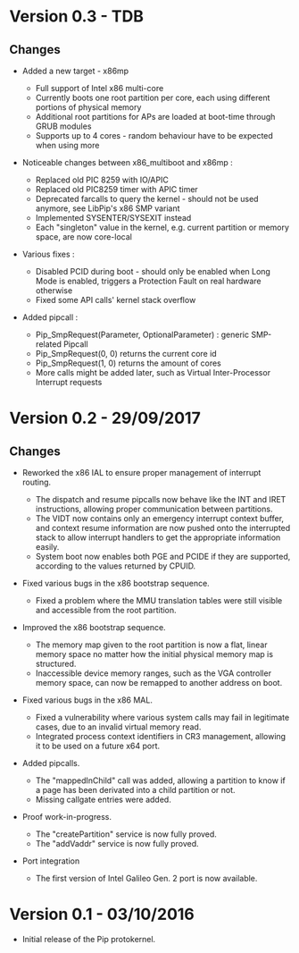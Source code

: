 # Version 0.3 - TDB
## Changes

- Added a new target - x86mp
    - Full support of Intel x86 multi-core
    - Currently boots one root partition per core, each using different portions of physical memory
    - Additional root partitions for APs are loaded at boot-time through GRUB modules
    - Supports up to 4 cores - random behaviour have to be expected when using more

- Noticeable changes between x86_multiboot and x86mp :
    - Replaced old PIC 8259 with IO/APIC
    - Replaced old PIC8259 timer with APIC timer
    - Deprecated farcalls to query the kernel - should not be used anymore, see LibPip's x86 SMP variant
    - Implemented SYSENTER/SYSEXIT instead
    - Each "singleton" value in the kernel, e.g. current partition or memory space, are now core-local

- Various fixes :
    - Disabled PCID during boot - should only be enabled when Long Mode is enabled, triggers a Protection Fault on real hardware otherwise
    - Fixed some API calls' kernel stack overflow

- Added pipcall :
    - Pip_SmpRequest(Parameter, OptionalParameter) : generic SMP-related Pipcall
    - Pip_SmpRequest(0, 0) returns the current core id
    - Pip_SmpRequest(1, 0) returns the amount of cores
    - More calls might be added later, such as Virtual Inter-Processor Interrupt requests

# Version 0.2 - 29/09/2017
## Changes

- Reworked the x86 IAL to ensure proper management of interrupt routing. 
	- The dispatch and resume pipcalls now behave like the INT and IRET instructions, allowing proper communication between partitions.
	- The VIDT now contains only an emergency interrupt context buffer, and context resume information are now pushed onto the interrupted stack to allow interrupt handlers to get the appropriate information easily.
	- System boot now enables both PGE and PCIDE if they are supported, according to the values returned by CPUID.

- Fixed various bugs in the x86 bootstrap sequence.
	- Fixed a problem where the MMU translation tables were still visible and accessible from the root partition.

- Improved the x86 bootstrap sequence.
	- The memory map given to the root partition is now a flat, linear memory space no matter how the initial physical memory map is structured.
	- Inaccessible device memory ranges, such as the VGA controller memory space, can now be remapped to another address on boot.

- Fixed various bugs in the x86 MAL.
	- Fixed a vulnerability where various system calls may fail in legitimate cases, due to an invalid virtual memory read.
	- Integrated process context identifiers in CR3 management, allowing it to be used on a future x64 port.

- Added pipcalls.
	- The "mappedInChild" call was added, allowing a partition to know if a page has been derivated into a child partition or not.
	- Missing callgate entries were added.

- Proof work-in-progress.
	- The "createPartition" service is now fully proved.
	- The "addVaddr" service is now fully proved.

- Port integration
    - The first version of Intel Galileo Gen. 2 port is now available.

# Version 0.1 - 03/10/2016

- Initial release of the Pip protokernel.
